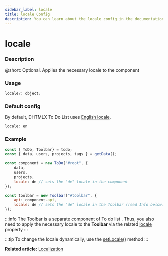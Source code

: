 ```yaml
---
sidebar_label: locale
title: locale Config
description: You can learn about the locale config in the documentation of the DHTMLX JavaScript To Do List library. Browse developer guides and API reference, try out code examples and live demos, and download a free 30-day evaluation version of DHTMLX To Do List.
---
```


# locale

### Description

@short: Optional. Applies the necessary locale to the component

### Usage

~~~js
locale?: object;
~~~

### Default config

By default, DHTMLX To Do List uses [English locale](guides/localization.md#default-locale).

~~~js
locale: en
~~~

### Example

~~~js {8,13}
const { ToDo, Toolbar} = todo;
const { data, users, projects, tags } = getData();

const component = new ToDo("#root", {
	data,
	users,
	projects,
	locale: de // sets the "de" locale in the component
});

const toolbar = new Toolbar("#toolbar", {
	api: component.api,
	locale: de // sets the "de" locale in the Toolbar (read Info below)
});
~~~


:::info
The Toolbar is a separate component of To do list . Thus, you also need to apply the necessary locale to the **Toolbar** via the related [locale](api/toolbar_api/configs/locale_config.md) property
:::

:::tip
To change the locale dynamically, use the [setLocale()](api/methods/setlocale_method.md) method
:::

**Related article:** [Localization](guides/localization.md)